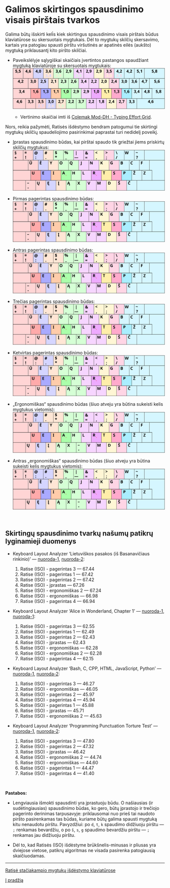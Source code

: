 # Galimos skirtingos spausdinimo visais pirštais tvarkos

Galima būtų išskirti keli̇̀s kiek skirtingus spausdinimo visais pirštais būdus klaviatūrose su skersuotais mygtukais. Dėl to mygtukų skilčių skersavimo, kartais yra patogiau spausti pirštu viršutinės ar apatinės eilės (aukšto) mygtuką priklausantį kito piršto skilčiai.

+ Paveikslėlyje sąlygiškai skaičiais įvertintos pastangos spaudžiant mygtuką klaviatūroje su skersuotais mygtukais:
![Mygtukų spaudimo skersuotų mygtukų klaviatūroje](images/skersuotu-iso-ansi-mygtuku-pastangos.svg)

   + Vertinimo skaičiai imti iš [Colemak Mod-DH - Typing Effort Grid](https://colemakmods.github.io/mod-dh/model.html).

Nors, reikia pažymėti, Ratisės išdėstymo bendram patogumui tie skirtingi mygtukų skilčių spaudeliojimo pasirinkimai paprastai turi nedidelį poveikį.

+ Įprastas spausdinimo būdas, kai pirštai spaudo tik griežtai jiems priskirtų skilčių mygtukus:
![Įprastas spausdinimo visais pirštais būdas skersuotų mygtukų klaviatūroje](images/ratise-spausdinimo-tvarka-iprasta.svg)

+ Pirmas pagerintas spausdinimo būdas:
![Pirmas pagerintas spausdinimo visais pirštais būdas skersuotų mygtukų klaviatūroje](images/ratise-spausdinimo-tvarka-p1.svg)

+ Antras pagerintas spausdinimo būdas:
![Antras pagerintas spausdinimo visais pirštais būdas skersuotų mygtukų klaviatūroje](images/ratise-spausdinimo-tvarka-p2.svg)

+ Trečias pagerintas spausdinimo būdas:
![Trečias pagerintas spausdinimo visais pirštais būdas skersuotų mygtukų klaviatūroje](images/ratise-spausdinimo-tvarka-p3.svg)

+ Ketvirtas pagerintas spausdinimo būdas:
![Ketvirtas pagerintas spausdinimo visais pirštais būdas skersuotų mygtukų klaviatūroje](images/ratise-spausdinimo-tvarka-p4.svg)

+ „Ergonomiškas“ spausdinimo būdas (šiuo atveju yra būtina sukeisti kelis mygtukus vietomis):
![Ergonomiškas spausdinimo visais pirštais būdas skersuotų mygtukų klaviatūroje](images/ratise-spausdinimo-tvarka-ergo.svg)

+ Antras „ergonomiškas“ spausdinimo būdas (šiuo atveju yra būtina sukeisti kelis mygtukus vietomis):
![Antras ergonomiškas spausdinimo visais pirštais būdas skersuotų mygtukų klaviatūroje](images/ratise-spausdinimo-tvarka-ergo2.svg)

<br>

## Skirtingų spausdinimo tvarkų našumų patikrų lyginamieji duomenys

+ Keyboard Layout Analyzer ‘Lietuviškos pasakos (iš Basanavičiaus rinkinio)’ — [nuoroda-1](http://patorjk.com/keyboard-layout-analyzer/#/load/G1jJSlSm), [nuoroda-2](http://patorjk.com/keyboard-layout-analyzer/#/load/BhPmMVrc):

   1. Ratise (ISO) - pagerintas 3 — 67.44
   2. Ratise (ISO) - pagerintas 1 — 67.42
   3. Ratise (ISO) - pagerintas 2 — 67.42
   4. Ratise (ISO) - įprastas — 67.26
   5. Ratise (ISO) - ergonomiškas 2 — 67.24
   6. Ratise (ISO) - ergonomiškas — 66.98
   7. Ratise (ISO) - pagerintas 4 — 66.94

+ Keyboard Layout Analyzer ‘Alice in Wonderland, Chapter 1’ — [nuoroda-1](http://patorjk.com/keyboard-layout-analyzer/#/load/ZZh9pGGh), [nuoroda-1](http://patorjk.com/keyboard-layout-analyzer/#/load/l3k5cnVp):

   1. Ratise (ISO) - pagerintas 3 — 62.55
   2. Ratise (ISO) - pagerintas 1 — 62.49
   3. Ratise (ISO) - pagerintas 2 — 62.43
   4. Ratise (ISO) - įprastas — 62.43
   5. Ratise (ISO) - ergonomiškas — 62.28
   6. Ratise (ISO) - ergonomiškas 2 — 62.28
   7. Ratise (ISO) - pagerintas 4 — 62.15

+ Keyboard Layout Analyzer ‘Bash, C, CPP, HTML, JavaScript, Python’ — [nuoroda-1](http://patorjk.com/keyboard-layout-analyzer/#/load/9sJMzGJX), [nuoroda-2](http://patorjk.com/keyboard-layout-analyzer/#/load/5FJd6V6x):

   1. Ratise (ISO) - pagerintas 3 — 46.27
   2. Ratise (ISO) - ergonomiškas — 46.05 
   3. Ratise (ISO) - pagerintas 2 — 45.97
   4. Ratise (ISO) - pagerintas 4 — 45.94
   5. Ratise (ISO) - pagerintas 1 — 45.88
   6. Ratise (ISO) - įprastas — 45.71
   7. Ratise (ISO) - ergonomiškas 2 — 45.63

+ Keyboard Layout Analyzer ‘Programming Punctuation Torture Test’ — [nuoroda-1](http://patorjk.com/keyboard-layout-analyzer/#/load/1hHNb7kL), [nuoroda-2](http://patorjk.com/keyboard-layout-analyzer/#/load/q84SL6ln):

   1. Ratise (ISO) - pagerintas 3 — 47.80
   2. Ratise (ISO) - pagerintas 2 — 47.32
   3. Ratise (ISO) - įprastas — 46.42
   4. Ratise (ISO) - ergonomiškas 2 — 44.74
   5. Ratise (ISO) - ergonomiškas — 44.60
   6. Ratise (ISO) - pagerintas 1 — 44.47
   7. Ratise (ISO) - pagerintas 4 — 41.40

<br>

__Pastabos:__

+ Lengviausia išmokti spausdinti yra įprastuoju būdu. O našiausias (ir sudėtingiausias) spausdinimo būdas, ko gero, būtų įprastojo ir trečiojo pagerinto derinimas tarpusavyje: priklausomai nuo prieš tai naudoto piršto pasirenkamas tas būdas, kuriame būtų galima spausti mygtuką kitu nenaudotu pirštu. Pavyzdžiui: po ```d```, ```t```, ```k``` spaudimo didžiuoju pirštu — ```;``` renkamas bevardžiu, o po ```š```, ```s```, ```g``` spaudimo bevardžiu pirštu — ```;``` renkamas jau didžiuoju pirštu.

+ Dėl to, kad Ratisės (ISO) išdėstyme brūkšnelis-minusas ir pliusas yra dviejose vietose, patikrų algoritmas ne visada pasirenka patogiausią skaičiuodamas.

-----------------------------------------

[Ratisė stačiakampio mygtukų išdėstymo klaviatūrose](ratise-staciakampese-klaviaturose.md)

[Į pradžią](../README.md)

